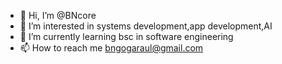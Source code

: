 - 👋 Hi, I’m @BNcore
- 👀 I’m interested in systems development,app development,AI
- 🌱 I’m currently learning bsc in software engineering
- 📫 How to reach me bngogaraul@gmail.com


